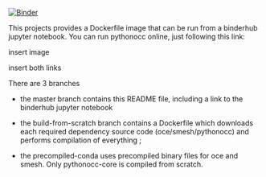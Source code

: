 [![Binder](http://mybinder.org/badge.svg)](https://mybinder.org/v2/gh/tpaviot/pythonocc-binderhub/precompiled-conda)

This projects provides a Dockerfile image that can be run from a binderhub jupyter notebook. You can run pythonocc online, just following this link:

insert image

insert both links

There are 3 branches

* the master branch contains this README file, including a link to the binderhub jupyter notebook

* the build-from-scratch branch contains a Dockerfile which downloads each required dependency source code (oce/smesh/pythonocc) and performs compilation of everything ;

* the precompiled-conda uses precompiled binary files for oce and smesh. Only pythonocc-core is compiled from scratch.
